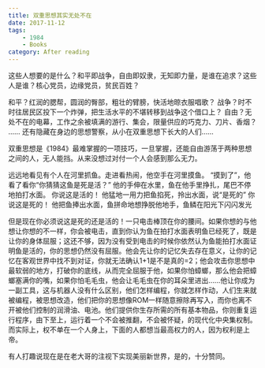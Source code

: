 ```yaml
---
title: 双重思想其实无处不在
date: 2017-11-12
tags:
    - 1984
    - Books
category: After reading
---
```


这些人想要的是什么？<!--more-->和平即战争，自由即奴隶，无知即力量，是谁在追求？这些人是谁？核心党员，边缘党员，贫民百姓？

和平？红润的腮帮，圆润的臀部，粗壮的臂膀，快活地晾衣服唱歌？
战争？时不时往居民区投下一个炸弹，把生活水平的不堪转移到战争这个借口上？
自由？无处不在的电幕，工作之余被填满的游行、集会，限量供应的巧克力、刀片、香烟？
……
还有隐藏在身边的思想警察，从小在双重思想下长大的人们……

双重思想是《1984》最难掌握的一项技巧，一旦掌握，还能自由游荡于两种思想之间的人，无人能挡。从来没想过对付一个人会感到那么无力。

远远地看见有个人在河里抓鱼。走进看热闹，他空手在河里摸鱼。
“摸到了”，他看了看你“你猜猜这鱼是死是活？”
他的手伸在水里，鱼在他手里挣扎，尾巴不停地拍打水面。
你说这是活的！
他猛地一用力把鱼掐死，拎出水面，说“是死的”
你说这是死的！
他把鱼捧出水面，鱼拼命地想挣脱他地手，鱼鳞在阳光下闪闪发光

但是现在你必须说这是死的还是活的！一只电击棒顶在你的腰间。如果你想的与他想让你想的不一样，你会被电击，直到你认为鱼在拍打水面表明鱼已经死了，既是让你的身体屈服；这还不够，因为没有受到电击的时候你依然认为鱼能拍打水面证明鱼是活的，你的思想仍然没有屈服。他会先让你的记忆失去存在意义，让你的记忆在客观世界中找不到对证，你就无法确认1+1是不是真的=2；他会攻击你思想中最软弱的地方，打破你的底线，从而完全屈服于他，如果你怕蟑螂，那么他会把蟑螂塞满你的嘴，如果你怕毛毛虫，他会让毛毛虫在你的耳朵里进出……他让你成为一副工具，这与机器人没有什么区别，他们怎样编程，你就怎样作动，人们生来就被编程，被思想改造，他们把你的思想像ROM一样随意擦除再写入，而你也离不开被他们控制的润滑油、电池。他们提供你生存所需的所有基本物品，你则重复运行程序，由下至上，运行着一个不会被推翻，不会被怀疑，的现代化中央集权制。而实际上，权不单在一个人身上，下面的人都想当最高权力的人，因为权利是上帝。

有人打趣说现在是在老大哥的注视下实现美丽新世界，是的，十分赞同。
